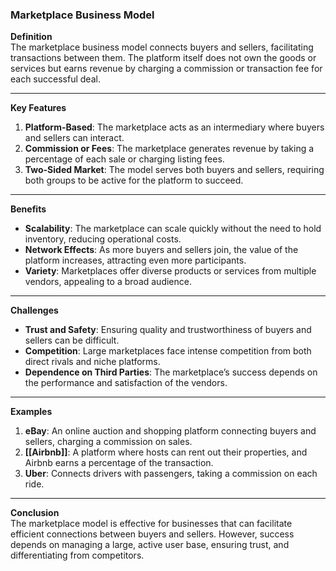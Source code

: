 ### Marketplace Business Model

**Definition**  
The marketplace business model connects buyers and sellers, facilitating transactions between them. The platform itself does not own the goods or services but earns revenue by charging a commission or transaction fee for each successful deal.

---

**Key Features**

1. **Platform-Based**: The marketplace acts as an intermediary where buyers and sellers can interact.
2. **Commission or Fees**: The marketplace generates revenue by taking a percentage of each sale or charging listing fees.
3. **Two-Sided Market**: The model serves both buyers and sellers, requiring both groups to be active for the platform to succeed.

---

**Benefits**

- **Scalability**: The marketplace can scale quickly without the need to hold inventory, reducing operational costs.
- **Network Effects**: As more buyers and sellers join, the value of the platform increases, attracting even more participants.
- **Variety**: Marketplaces offer diverse products or services from multiple vendors, appealing to a broad audience.

---

**Challenges**

- **Trust and Safety**: Ensuring quality and trustworthiness of buyers and sellers can be difficult.
- **Competition**: Large marketplaces face intense competition from both direct rivals and niche platforms.
- **Dependence on Third Parties**: The marketplace’s success depends on the performance and satisfaction of the vendors.

---

**Examples**

1. **eBay**: An online auction and shopping platform connecting buyers and sellers, charging a commission on sales.
2. **[[Airbnb]]**: A platform where hosts can rent out their properties, and Airbnb earns a percentage of the transaction.
3. **Uber**: Connects drivers with passengers, taking a commission on each ride.

---

**Conclusion**  
The marketplace model is effective for businesses that can facilitate efficient connections between buyers and sellers. However, success depends on managing a large, active user base, ensuring trust, and differentiating from competitors.